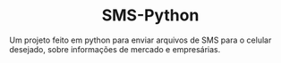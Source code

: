<h1 align="center">SMS-Python</h1>


Um projeto feito em python para enviar arquivos de SMS para o celular desejado, sobre informações de mercado e empresárias. 
